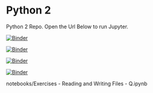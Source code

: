 # Python 2

Python 2 Repo. Open the Url Below to run Jupyter.

[![Binder](https://mybinder.org/badge_logo.svg)](https://mybinder.org/v2/gh/binder-examples/demo-julia/HEAD?filepath=demo.ipynb)

[![Binder](https://mybinder.org/badge_logo.svg)](https://mybinder.org/v2/gh/jeandamienvilliers/Python2/HEAD?filepath=demo.ipynb)

[![Binder](https://mybinder.org/badge_logo.svg)](https://mybinder.org/v2/gh/jeandamienvilliers/Python2/HEAD?filepath=notebooks/Exercises_Numpy_Scipy_Pandas.ipynb)

[![Binder](http://mybinder.org/badge.svg)](https://mybinder.org/v2/gh/jeandamienvilliers/Python2/HEAD?filepath=Exercises_Numpy_Scipy_Pandas.ipynb)

notebooks/Exercises - Reading and Writing Files - Q.ipynb
